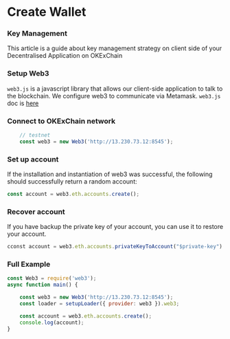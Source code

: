# Create Wallet
### Key Management
This article is a guide about key management strategy on client side of your Decentralised Application on OKExChain

### Setup Web3
`web3.js` is a javascript library that allows our client-side application to talk to the blockchain. We configure web3 to communicate via Metamask.
`web3.js` doc is [here](https://web3js.readthedocs.io/en/v1.2.2/getting-started.html#adding-web3-js)

### Connect to OKExChain network
```javascript
    // testnet
    const web3 = new Web3('http://13.230.73.12:8545');
```

### Set up account
If the installation and instantiation of web3 was successful, the following should successfully return a random account:
```javascript
const account = web3.eth.accounts.create();
```

### Recover account
If you have backup the private key of your account, you can use it to restore your account.
```javascript
cconst account = web3.eth.accounts.privateKeyToAccount("$private-key")
```

### Full Example
```javascript
const Web3 = require('web3');
async function main() {

    const web3 = new Web3('http://13.230.73.12:8545');
    const loader = setupLoader({ provider: web3 }).web3;

    const account = web3.eth.accounts.create();
    console.log(account);
}
```
